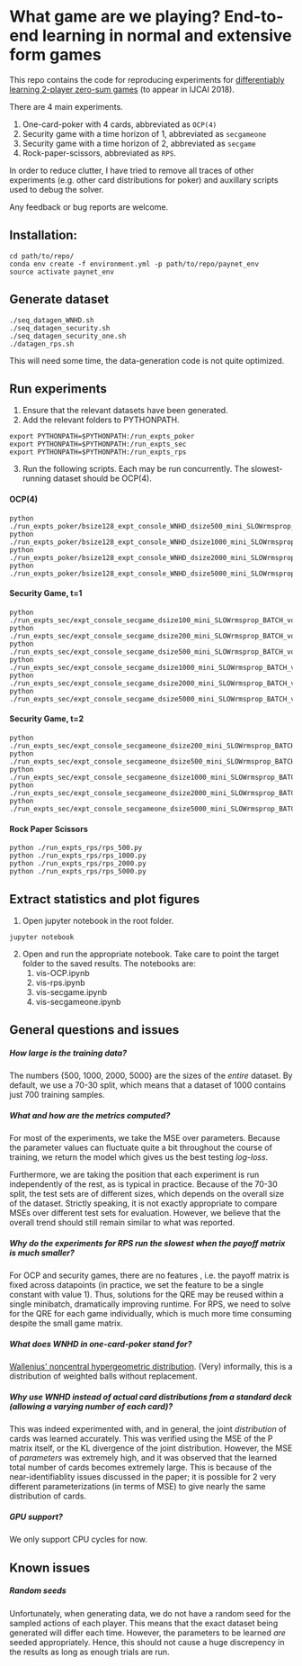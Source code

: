 # What game are we playing? End-to-end learning in normal and extensive form games
This repo contains the code for reproducing experiments for [differentiably learning 2-player zero-sum games](https://arxiv.org/abs/1805.02777) 
(to appear in IJCAI 2018).

There are 4 main experiments.
1. One-card-poker with 4 cards, abbreviated as `OCP(4)`
2. Security game with a time horizon of 1, abbreviated as `secgameone`
3. Security game with a time horizon of 2, abbreviated as `secgame`
4. Rock-paper-scissors, abbreviated as `RPS`.

In order to reduce clutter, I have tried to remove all traces of other experiments (e.g. other card distributions
for poker) and auxillary scripts used to debug the solver. 

Any feedback or bug reports are welcome.

## Installation:
```shell
cd path/to/repo/
conda env create -f environment.yml -p path/to/repo/paynet_env
source activate paynet_env
```

## Generate dataset
```shell
./seq_datagen_WNHD.sh
./seq_datagen_security.sh
./seq_datagen_security_one.sh
./datagen_rps.sh
```
This will need some time, the data-generation code is not quite optimized.

## Run experiments
1. Ensure that the relevant datasets have been generated.
2. Add the relevant folders to PYTHONPATH.
```shell
export PYTHONPATH=$PYTHONPATH:/run_expts_poker
export PYTHONPATH=$PYTHONPATH:/run_expts_sec
export PYTHONPATH=$PYTHONPATH:/run_expts_rps
```
3. Run the following scripts. Each may be run concurrently. 
The slowest-running dataset should be OCP(4).

#### OCP(4)
```shell
python ./run_expts_poker/bsize128_expt_console_WNHD_dsize500_mini_SLOWrmsprop_BATCH.py
python ./run_expts_poker/bsize128_expt_console_WNHD_dsize1000_mini_SLOWrmsprop_BATCH.py
python ./run_expts_poker/bsize128_expt_console_WNHD_dsize2000_mini_SLOWrmsprop_BATCH.py
python ./run_expts_poker/bsize128_expt_console_WNHD_dsize5000_mini_SLOWrmsprop_BATCH.py
```

#### Security Game, t=1
```shell
python ./run_expts_sec/expt_console_secgame_dsize100_mini_SLOWrmsprop_BATCH_vonly.py
python ./run_expts_sec/expt_console_secgame_dsize200_mini_SLOWrmsprop_BATCH_vonly.py
python ./run_expts_sec/expt_console_secgame_dsize500_mini_SLOWrmsprop_BATCH_vonly.py
python ./run_expts_sec/expt_console_secgame_dsize1000_mini_SLOWrmsprop_BATCH_vonly.py
python ./run_expts_sec/expt_console_secgame_dsize2000_mini_SLOWrmsprop_BATCH_vonly.py
python ./run_expts_sec/expt_console_secgame_dsize5000_mini_SLOWrmsprop_BATCH_vonly.py
```

#### Security Game, t=2
```shell
python ./run_expts_sec/expt_console_secgameone_dsize200_mini_SLOWrmsprop_BATCH_vonly.py
python ./run_expts_sec/expt_console_secgameone_dsize500_mini_SLOWrmsprop_BATCH_vonly.py
python ./run_expts_sec/expt_console_secgameone_dsize1000_mini_SLOWrmsprop_BATCH_vonly.py
python ./run_expts_sec/expt_console_secgameone_dsize2000_mini_SLOWrmsprop_BATCH_vonly.py
python ./run_expts_sec/expt_console_secgameone_dsize5000_mini_SLOWrmsprop_BATCH_vonly.py
```

#### Rock Paper Scissors
```shell
python ./run_expts_rps/rps_500.py
python ./run_expts_rps/rps_1000.py
python ./run_expts_rps/rps_2000.py
python ./run_expts_rps/rps_5000.py
```

## Extract statistics and plot figures
1. Open jupyter notebook in the root folder.
```shell
jupyter notebook
```
2. Open and run the appropriate notebook. Take care to point the target folder to the saved results. The notebooks are:
	1. vis-OCP.ipynb
	2. vis-rps.ipynb
	3. vis-secgame.ipynb
	4. vis-secgameone.ipynb

## General questions and issues
##### How large is the training data?
The numbers {500, 1000, 2000, 5000} are the sizes of the *entire*
dataset. 
By default, we use a 70-30 split, which means that a dataset of 1000 contains
just 700 training samples. 
##### What and how are the metrics computed?
For most of the experiments, we take the MSE over parameters. Because the parameter values can fluctuate quite
a bit throughout the course of training, we return the model which gives us the best testing *log-loss*.

Furthermore, we are taking the position that each experiment is run 
independently of the rest, as is typical in practice. Because of the 70-30 split, the test sets are of different
sizes, which depends on the overall size of the dataset. 
Strictly speaking, it is not exactly
appropriate to compare MSEs over different test sets for evaluation. However, we believe 
that the overall trend should still remain similar to what was reported.
##### Why do the experiments for RPS run the slowest when the payoff matrix is much smaller?
For OCP and security games, there are no features 
, i.e. the payoff matrix is fixed across datapoints (in practice, we set the feature to be a single constant with value 1). 
Thus, solutions for the QRE may be reused within a single minibatch, dramatically improving runtime.
For RPS, we need to solve for the QRE for each game individually, which is much more 
time consuming despite the small game matrix.
##### What does WNHD in one-card-poker stand for?
[Wallenius' noncentral hypergeometric distribution](https://en.wikipedia.org/wiki/Wallenius%27_noncentral_hypergeometric_distribution). 
(Very) informally, this is a distribution of weighted balls
without replacement.
##### Why use WNHD instead of actual card distributions from a standard deck (allowing a varying number of each card)?
This was indeed experimented with, and in general, the joint *distribution* of cards was learned accurately.
This was verified using the MSE of the P matrix itself, or the KL divergence of the joint distribution.
However, the MSE of *parameters* was extremely high, 
and it was observed that the learned total number of cards becomes extremely large. 
This is because of the near-identifiablity issues 
discussed in the paper; it is possible for 2 very different parameterizations (in terms of MSE) to give nearly the same 
distribution of cards.  
##### GPU support?
We only support CPU cycles for now.

## Known issues
##### Random seeds
Unfortunately, when generating data, we do not have a random seed for the sampled actions of each player. This means that
the exact dataset being generated will differ each time. However, the parameters to be learned *are* seeded appropriately.
Hence, this should not cause a huge discrepency in the results as long as enough trials are run.
